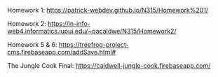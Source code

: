 Homework 1: https://patrick-webdev.github.io/N315/Homework%201/

Homework 2: https://in-info-web4.informatics.iupui.edu/~pacaldwe/N315/Homework2/

Homework 5 & 6: https://treefrog-project-cms.firebaseapp.com/addSave.html#

The Jungle Cook Final: https://caldwell-jungle-cook.firebaseapp.com/
